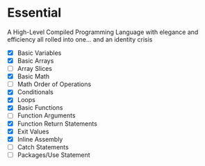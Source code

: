 # Essential
A High-Level Compiled Programming Language with elegance and efficiency all rolled into one... and an identity crisis
- [x] Basic Variables
- [x] Basic Arrays
- [ ] Array Slices
- [x] Basic Math
- [ ] Math Order of Operations
- [x] Conditionals
- [x] Loops
- [x] Basic Functions
- [ ] Function Arguments
- [x] Function Return Statements
- [x] Exit Values
- [x] Inline Assembly
- [ ] Catch Statements
- [ ] Packages/Use Statement
